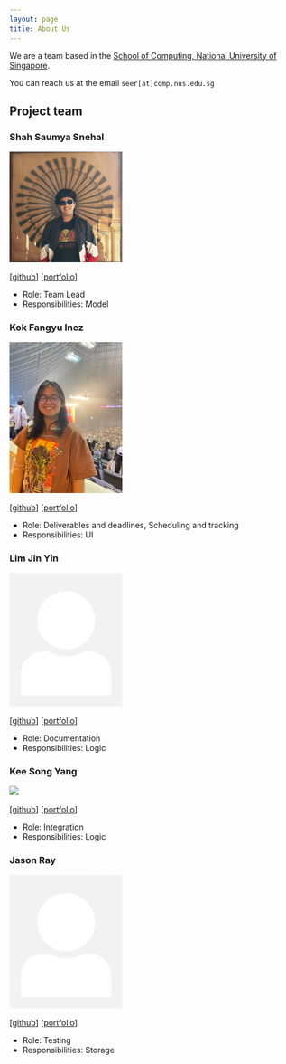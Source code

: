 ```yaml
---
layout: page
title: About Us
---
```


We are a team based in the [School of Computing, National University of Singapore](http://www.comp.nus.edu.sg).

You can reach us at the email `seer[at]comp.nus.edu.sg`

## Project team

### Shah Saumya Snehal

<img src="images/saumyashah.jpeg" width="200px">

[[github](https://github.com/LordSaumya)]
[[portfolio](team/saumyashah.md)]

* Role: Team Lead
* Responsibilities: Model

### Kok Fangyu Inez

<img src="images/inezkok.png" width="200px">

[[github](http://github.com/inezkok)]
[[portfolio](team/inezkok.md)]

* Role: Deliverables and deadlines, Scheduling and tracking
* Responsibilities: UI

### Lim Jin Yin

<img src="images/johndoe.png" width="200px">

[[github](http://github.com/johndoe)] [[portfolio](team/johndoe.md)]

* Role: Documentation
* Responsibilities: Logic

### Kee Song Yang

<img src="images/s0ngyang.png.jpg" width="200px">

[[github](http://github.com/s0ngyang)]
[[portfolio](team/s0ngyang.md)]

* Role: Integration
* Responsibilities: Logic

### Jason Ray

<img src="images/johndoe.png" width="200px">

[[github](http://github.com/johndoe)]
[[portfolio](team/johndoe.md)]

* Role: Testing
* Responsibilities: Storage
